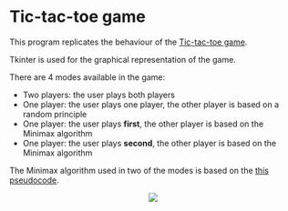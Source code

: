 # Tic-tac-toe game

This program replicates the behaviour of the <a href="https://en.wikipedia.org/wiki/Tic-tac-toe" target="_blank" >Tic-tac-toe game</a>.

Tkinter is used for the graphical representation of the game.

There are 4 modes available in the game:
- Two players: the user plays both players
- One player: the user plays one player, the other player is based on a random principle
- One player: the user plays **first**, the other player is based on the Minimax algorithm
- One player: the user plays **second**, the other player is based on the Minimax algorithm


The Minimax algorithm used in two of the modes is based on the <a href="https://en.wikipedia.org/wiki/Minimax#Pseudocode" target="_blank" >this pseudocode</a>.


<div id="tictactoe-image" align="center">
  <img src="./../../Assets/tictactoe.gif"/>
</div>




